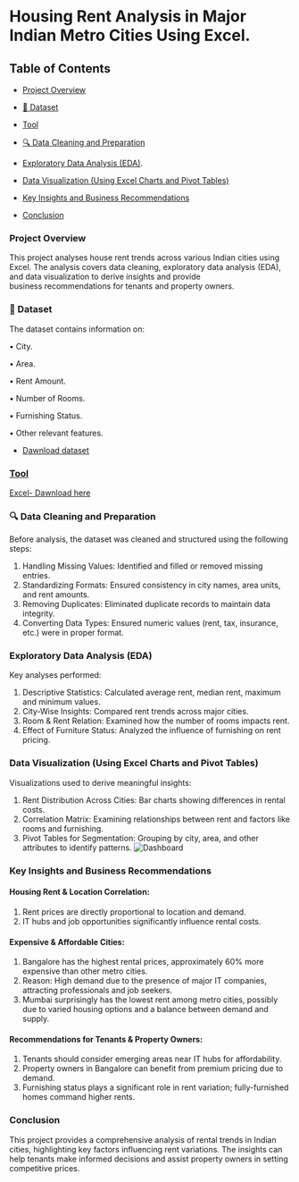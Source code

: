 # Housing Rent Analysis in Major Indian Metro Cities Using Excel.


## Table of Contents

- [Project Overview](#project-overview)
- [📂 Dataset](#-Dataset)
- [Tool](#tool)
- [🔍 Data Cleaning and Preparation](#-data-cleaning-and-preparation)
- [Exploratory Data Analysis (EDA)](#Exploratory-Data-Analysis-EDA).
- [Data Visualization (Using Excel Charts and Pivot Tables)](#data-visualization-using-excel-charts-and-pivot-tables)

- [Key Insights and Business Recommendations](#Key-Insights-and-Business-Recommendations)
- [Conclusion](#Conclusion)

### Project Overview

  This project analyses house rent trends across various Indian cities using Excel. The analysis covers data cleaning, exploratory data analysis (EDA), and data visualization to derive insights and provide     
  business recommendations for tenants and property owners.


### 📂 Dataset

  The dataset contains information on:
  
•	City.

•	Area.

•	Rent Amount.

•	Number of Rooms.

•	Furnishing Status.

•	Other relevant features.


- <a href="https://github.com/Ansarulh/Housing_Rent_Analysis_Project/blob/main/Metro_House_Rent%20Dataset.xlsx" >Dawnload dataset


### Tool

Excel- [Dawnload here](https://www.microsoft.com/)


### 🔍 Data Cleaning and Preparation

Before analysis, the dataset was cleaned and structured using the following steps:
  1. Handling Missing Values: Identified and filled or removed missing entries.
  2. Standardizing Formats: Ensured consistency in city names, area units, and rent amounts.
  3. Removing Duplicates: Eliminated duplicate records to maintain data integrity.
  4. Converting Data Types: Ensured numeric values (rent, tax, insurance, etc.) were in proper format.


### Exploratory Data Analysis (EDA)

Key analyses performed:
  1. Descriptive Statistics: Calculated average rent, median rent, maximum and minimum values.
  2. City-Wise Insights: Compared rent trends across major cities.
  3. Room & Rent Relation: Examined how the number of rooms impacts rent.
  4. Effect of Furniture Status: Analyzed the influence of furnishing on rent pricing.

### Data Visualization (Using Excel Charts and Pivot Tables)

Visualizations used to derive meaningful insights:
  1. Rent Distribution Across Cities: Bar charts showing differences in rental costs.
  2. Correlation Matrix: Examining relationships between rent and factors like rooms and furnishing.
  3. Pivot Tables for Segmentation: Grouping by city, area, and other attributes to identify 
  patterns.
  ![Dashboard](https://github.com/user-attachments/assets/644605a4-93ee-4ae3-9b89-1fc76ee66c12)



### Key Insights and Business Recommendations
####	Housing Rent & Location Correlation:
   1. Rent prices are directly proportional to location and demand.
   2. IT hubs and job opportunities significantly influence rental costs.
#### Expensive & Affordable Cities:
  1. Bangalore has the highest rental prices, approximately 60% more expensive than other metro cities.
  2. Reason: High demand due to the presence of major IT companies, attracting professionals and job seekers.
  3. Mumbai surprisingly has the lowest rent among metro cities, possibly due to varied housing options and a balance between demand and supply.
  #### Recommendations for Tenants & Property Owners:
  1. Tenants should consider emerging areas near IT hubs for affordability.
  2. Property owners in Bangalore can benefit from premium pricing due to demand.
  3. Furnishing status plays a significant role in rent variation; fully-furnished homes command higher rents.


### Conclusion

This project provides a comprehensive analysis of rental trends in Indian cities, highlighting key factors influencing rent variations. 
The insights can help tenants make informed decisions and assist property owners in setting competitive prices.



